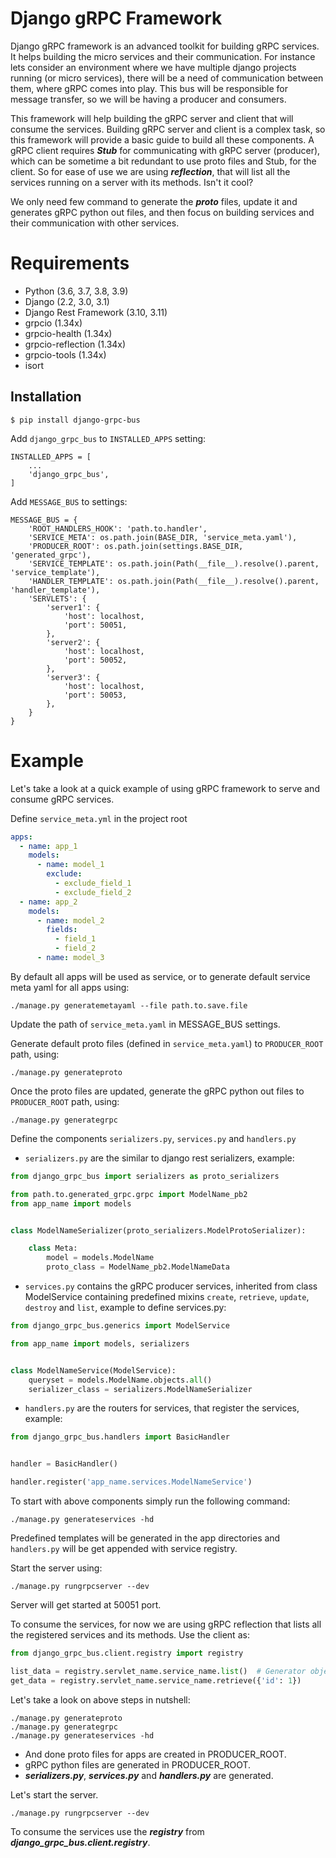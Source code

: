 Django gRPC Framework
=====================

Django gRPC framework is an advanced toolkit for building gRPC services. It helps building the micro services and their 
communication. For instance lets consider an environment where we have multiple django projects running (or micro services), 
there will be a need of communication between them, where gRPC comes into play. This bus will be responsible for message 
transfer, so we will be having a producer and consumers.

This framework will help building the gRPC server and client that will consume the services. Building gRPC server and client 
is a complex task, so this framework will provide a basic guide to build all these components. A gRPC client requires 
***Stub*** for communicating with gRPC server (producer), which can be sometime a bit redundant to use proto files and 
Stub, for the client. So for ease of use we are using ***reflection***, that will list all the services running on a server 
with its methods. Isn't it cool? 

We only need few command to generate the ***proto*** files, update it and generates
gRPC python out files, and then focus on building services and their communication with other services.

# Requirements

* Python (3.6, 3.7, 3.8, 3.9)
* Django (2.2, 3.0, 3.1)
* Django Rest Framework (3.10, 3.11)
* grpcio (1.34x)
* grpcio-health (1.34x)
* grpcio-reflection (1.34x)
* grpcio-tools (1.34x)
* isort


Installation
------------

    $ pip install django-grpc-bus 


Add ``django_grpc_bus`` to ``INSTALLED_APPS`` setting:

    INSTALLED_APPS = [
        ...
        'django_grpc_bus',
    ]

Add ``MESSAGE_BUS`` to settings:
    
    MESSAGE_BUS = {
        'ROOT_HANDLERS_HOOK': 'path.to.handler',
        'SERVICE_META': os.path.join(BASE_DIR, 'service_meta.yaml'),
        'PRODUCER_ROOT': os.path.join(settings.BASE_DIR, 'generated_grpc'),
        'SERVICE_TEMPLATE': os.path.join(Path(__file__).resolve().parent, 'service_template'),
        'HANDLER_TEMPLATE': os.path.join(Path(__file__).resolve().parent, 'handler_template'),
        'SERVLETS': {
            'server1': {
                'host': localhost,
                'port': 50051,
            },
            'server2': {
                'host': localhost,
                'port': 50052,
            },
            'server3': {
                'host': localhost,
                'port': 50053,
            },
        }
    }

# Example

Let's take a look at a quick example of using gRPC framework to serve and consume gRPC services.

Define ``service_meta.yml`` in the project root

```yaml
apps:
  - name: app_1
    models:
      - name: model_1
        exclude:
          - exclude_field_1
          - exclude_field_2
  - name: app_2
    models:
      - name: model_2
        fields:
          - field_1
          - field_2
      - name: model_3
```
By default all apps will be used as service, or to generate default service meta yaml for all apps using:

    ./manage.py generatemetayaml --file path.to.save.file

Update the path of ``service_meta.yaml`` in MESSAGE_BUS settings.

Generate default proto files (defined in ``service_meta.yaml``) to ``PRODUCER_ROOT`` path, using:

    ./manage.py generateproto

Once the proto files are updated, generate the gRPC python out files to ``PRODUCER_ROOT`` path, using:

    ./manage.py generategrpc

Define the components ``serializers.py``, ``services.py`` and ``handlers.py``

* ``serializers.py`` are the similar to django rest serializers, example:

```python
from django_grpc_bus import serializers as proto_serializers

from path.to.generated_grpc.grpc import ModelName_pb2
from app_name import models


class ModelNameSerializer(proto_serializers.ModelProtoSerializer):

    class Meta:
        model = models.ModelName
        proto_class = ModelName_pb2.ModelNameData
```

* ``services.py`` contains the gRPC producer services, inherited from class ModelService containing predefined mixins
 ``create``, ``retrieve``, ``update``, ``destroy`` and ``list``, example to define services.py:

```python
from django_grpc_bus.generics import ModelService

from app_name import models, serializers


class ModelNameService(ModelService):
    queryset = models.ModelName.objects.all()
    serializer_class = serializers.ModelNameSerializer
```

* ``handlers.py`` are the routers for services, that register the services, example:

```python
from django_grpc_bus.handlers import BasicHandler


handler = BasicHandler()

handler.register('app_name.services.ModelNameService')

```

To start with above components simply run the following command:

    ./manage.py generateservices -hd

Predefined templates will be generated in the app directories and ``handlers.py`` will be get appended with service 
registry.

Start the server using:

    ./manage.py rungrpcserver --dev

Server will get started at 50051 port.

To consume the services, for now we are using gRPC reflection that lists all the registered services and its methods. 
Use the client as:

```python
from django_grpc_bus.client.registry import registry

list_data = registry.servlet_name.service_name.list()  # Generator object will be returned as its stream response
get_data = registry.servlet_name.service_name.retrieve({'id': 1})
```

Let's take a look on above steps in nutshell:

```shell script
./manage.py generateproto
./manage.py generategrpc
./manage.py generateservices -hd
```
* And done proto files for apps are created in PRODUCER_ROOT.
* gRPC python files are generated in PRODUCER_ROOT.
* ***serializers.py***, ***services.py*** and ***handlers.py*** are generated.

Let's start the server.

```shell script
./manage.py rungrpcserver --dev
``` 

To consume the services use the ***registry*** from ***django_grpc_bus.client.registry***.